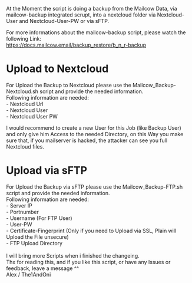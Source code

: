At the Moment the script is doing a backup from the Mailcow Data, via mailcow-backup integrated scrupt, into a nextcloud folder via Nextcloud-User and Nextcloud-User-PW or via sFTP.

For more informations about the mailcow-backup script, please watch the following Link:
<br>https://docs.mailcow.email/backup_restore/b_n_r-backup

<h1>Upload to Nextcloud</h1>
For Upload the Backup to Nextcloud please use the Mailcow_Backup-Nextcloud.sh script and provide the needed information.
<br>Following information are needed:
<br> - Nextcloud Url
<br> - Nextcloud User
<br> - Nextcloud User PW

I would recommend to create a new User for this Job (like Backup User) and only give him Access to the needed Directory, on this Way you make sure that, if you mailserver is hacked, the attacker can see you full Nextcloud files.

<h1> Upload via sFTP</h1>
For Upload the Backup via sFTP please use the Mailcow_Backup-FTP.sh script and provide the needed information.
<br> Following information are needed:
<br> - Server IP
<br> - Portnumber
<br> - Username (For FTP User)
<br> - User-PW
<br> - Certificate-Fingerprint (Only if you need to Upload via SSL, Plain will Upload the File unsecure)
<br> - FTP Upload Directory


<br>
<br> I will bring more Scripts when i finished the changeing.
<br>Thx for reading this, and if you like this script, or have any Issues or feedback, leave a message ^^
<br>Alex / The1AndOni
